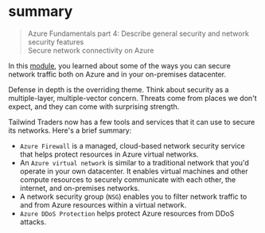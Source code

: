 # summary

> Azure Fundamentals part 4: Describe general security and network security features \
> Secure network connectivity on Azure

In this [module](https://docs.microsoft.com/en-us/learn/paths/az-900-describe-general-security-network-security-features/), you learned about some of the ways you can secure network traffic both on Azure and in your on-premises datacenter.

Defense in depth is the overriding theme.
Think about security as a multiple-layer, multiple-vector concern.
Threats come from places we don't expect, and they can come with surprising strength.

Tailwind Traders now has a few tools and services that it can use to secure its networks. Here's a brief summary:

- `Azure Firewall` is a managed, cloud-based network security service that helps protect resources in Azure virtual networks.
- An `Azure virtual network` is similar to a traditional network that you'd operate in your own datacenter. It enables virtual machines and other compute resources to securely communicate with each other, the internet, and on-premises networks.
- A network security group (`NSG`) enables you to filter network traffic to and from Azure resources within a virtual network.
- `Azure DDoS Protection` helps protect Azure resources from DDoS attacks.
